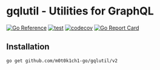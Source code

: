 # gqlutil - Utilities for GraphQL

[![Go Reference](https://pkg.go.dev/badge/github.com/m0t0k1ch1-go/gqlutil/v2.svg)](https://pkg.go.dev/github.com/m0t0k1ch1-go/gqlutil/v2)
[![test](https://github.com/m0t0k1ch1-go/gqlutil/actions/workflows/test.yaml/badge.svg)](https://github.com/m0t0k1ch1-go/gqlutil/actions/workflows/test.yaml)
[![codecov](https://codecov.io/gh/m0t0k1ch1-go/gqlutil/graph/badge.svg?token=9PYG7SKUQZ)](https://codecov.io/gh/m0t0k1ch1-go/gqlutil)
[![Go Report Card](https://goreportcard.com/badge/github.com/m0t0k1ch1-go/gqlutil/v2)](https://goreportcard.com/report/github.com/m0t0k1ch1-go/gqlutil/v2)

## Installation

```
go get github.com/m0t0k1ch1-go/gqlutil/v2
```
